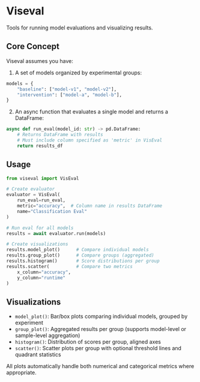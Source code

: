 # Viseval

Tools for running model evaluations and visualizing results.

## Core Concept

Viseval assumes you have:
1. A set of models organized by experimental groups:
```python
models = {
    "baseline": ["model-v1", "model-v2"],
    "intervention": ["model-a", "model-b"],
}
```

2. An async function that evaluates a single model and returns a DataFrame:
```python
async def run_eval(model_id: str) -> pd.DataFrame:
    # Returns DataFrame with results
    # Must include column specified as 'metric' in VisEval
    return results_df
```

## Usage

```python
from viseval import VisEval

# Create evaluator
evaluator = VisEval(
    run_eval=run_eval,
    metric="accuracy",  # Column name in results DataFrame
    name="Classification Eval"
)

# Run eval for all models
results = await evaluator.run(models)

# Create visualizations
results.model_plot()      # Compare individual models
results.group_plot()      # Compare groups (aggregated)
results.histogram()       # Score distributions per group
results.scatter(          # Compare two metrics
    x_column="accuracy",
    y_column="runtime"
)
```

## Visualizations

- `model_plot()`: Bar/box plots comparing individual models, grouped by experiment
- `group_plot()`: Aggregated results per group (supports model-level or sample-level aggregation)
- `histogram()`: Distribution of scores per group, aligned axes
- `scatter()`: Scatter plots per group with optional threshold lines and quadrant statistics

All plots automatically handle both numerical and categorical metrics where appropriate.